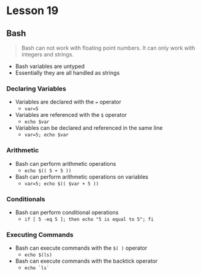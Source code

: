 # Lesson 19

## Bash

> Bash can not work with floating point numbers. It can only work with integers and strings.

- Bash variables are untyped
 - Essentially they are all handled as strings

 ### Declaring Variables

- Variables are declared with the `=` operator
    - `var=5`
- Variables are referenced with the `$` operator
    - `echo $var`
- Variables can be declared and referenced in the same line
    - `var=5; echo $var`

### Arithmetic

- Bash can perform arithmetic operations
    - `echo $(( 5 + 5 ))`
- Bash can perform arithmetic operations on variables
    - `var=5; echo $(( $var + 5 ))`

### Conditionals

- Bash can perform conditional operations
    - `if [ 5 -eq 5 ]; then echo "5 is equal to 5"; fi`


### Executing Commands 

- Bash can execute commands with the `$( )` operator
    - `echo $(ls)`
- Bash can execute commands with the backtick operator
    - ```echo `ls` ```

